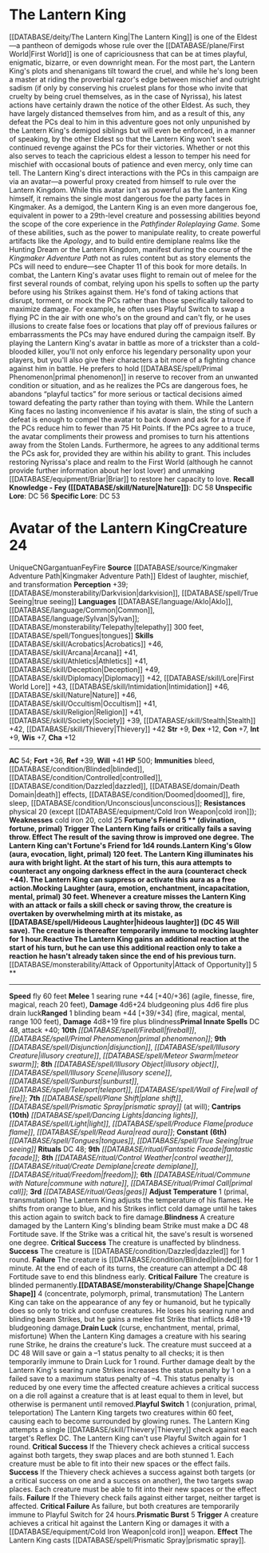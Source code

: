 ﻿---
ac: '26'
alignment: NE
all_resistance: null
burrow_speed: null
charisma: '+3'
climb_speed: '20'
constitution: '+4'
creature_ability:
- Prickly Defense
- Rolling Assault
- Sneak Attack
creature_family: null
description: "Avareks delight in tormenting ship's crews and causing shipwrecks off\
  \ the coasts of Garund and the Inner Sea. Bipedal, aquatic fey covered in long,\
  \ urchin-like spines, avareks stand 2 feet tall\u2014or 3 feet tall if measured\
  \ to the tips of their spines\u2014and weigh fewer than 30 pounds.<br/><br/> Avareks\
  \ rely on subtlety and subterfuge to indulge their destructive whims, using magic\
  \ to sabotage ships and cloud the minds of crew members and passengers. Patient\
  \ and cunning, avareks lurk beneath or within a targeted vessel for weeks, building\
  \ conflict and mistrust. Soon, shipmates accuse one another of theft and treachery;\
  \ superstitious crew members might believe their ship is haunted. Eventually, the\
  \ crew becomes too frightened or mistrustful to save their ship from the avareks'\
  \ sabotage.<br/><br/> Avareks take pride in their sunken trophies, claiming the\
  \ wrecks of ships they've destroyed as their homes and gorging on the bloated, water-logged\
  \ corpses of the crew and passengers.<br/><br/><b><u>Recall Knowledge - Fey</u>\
  \ ( [[DATABASE/skill/Nature|Nature]] )</b>: DC 26<br/><b><u>Unspecific Lore</u></b>:\
  \ DC 24<br/><b><u>Specific Lore</u></b>: DC 21"
dexterity: '+5'
element: null
fly_speed: null
fortitude: '+16'
hardness: null
hp: '150'
id: '998'
immunity: null
intelligence: '+3'
land_speed: '20'
language:
- '[[DATABASE/language/Aquan|Aquan]]'
- '[[DATABASE/language/Common|Common]]'
- '[[DATABASE/language/Undercommon|Undercommon]] ; [[DATABASE/spell/Speak with Animals|speak
  with animals]]'
level: '8'
max_speed: '50'
name: Avarek
perception: '+16'
rarity: Uncommon
reflex: '+19'
resistance: null
rus_type_level: null
school: null
sense:
- '[[DATABASE/monsterability/Darkvision|darkvision]]'
size: Small
skill:
- '[[DATABASE/skill/Acrobatics|Acrobatics]] +17'
- '[[DATABASE/skill/Athletics|Athletics]] +14'
- '[[DATABASE/skill/Deception|Deception]] +17'
- '[[DATABASE/skill/Nature|Nature]] +16'
- '[[DATABASE/skill/Lore|SailingLore]] +15'
- '[[DATABASE/skill/Stealth|Stealth]] +19'
- '[[DATABASE/skill/Survival|Survival]] +16'
- '[[DATABASE/skill/Thievery|Thievery]] +19'
source: '[[DATABASE/source/Pathfinder 159. All or Nothing|Pathfinder #159: All or
  Nothing]]'
speed:
- 20 feet
- climb 20 feet
- swim 50 feet
spell:
- '[[DATABASE/spell/Confusion|Confusion]]'
- '[[DATABASE/spell/Grease|Grease]]'
- '[[DATABASE/spell/Gust of Wind|Gust of Wind]]'
- '[[DATABASE/spell/Hydraulic Push|Hydraulic Push]]'
- '[[DATABASE/spell/Hydraulic Torrent|Hydraulic Torrent]]'
- '[[DATABASE/spell/Invisibility|Invisibility]]'
- '[[DATABASE/spell/Prestidigitation|Prestidigitation]]'
- '[[DATABASE/spell/Shatter|Shatter]]'
- '[[DATABASE/spell/Speak with Animals|Speak with Animals]]'
- '[[DATABASE/spell/Suggestion|Suggestion]]'
- '[[DATABASE/spell/Ventriloquism|Ventriloquism]]'
strength: '+2'
strength_req: '2'
strongest_save:
- Reflex
swim_speed: '50'
trait:
- '[[DATABASE/trait/Amphibious|Amphibious]]'
- '[[DATABASE/trait/Fey|Fey]]'
- '[[DATABASE/trait/Uncommon|Uncommon]]'
type: Creature
vision: Darkvision
weakest_save:
- Fortitude
- Will
weakness:
- cold iron 8
will: '+16'
wisdom: '+4'

---
# The Lantern King

[[DATABASE/deity/The Lantern King|The Lantern King]] is one of the Eldest—a pantheon of demigods whose rule over the [[DATABASE/plane/First World|First World]] is one of capriciousness that can be at times playful, enigmatic, bizarre, or even downright mean. For the most part, the Lantern King's plots and shenanigans tilt toward the cruel, and while he's long been a master at riding the proverbial razor's edge between mischief and outright sadism (if only by conserving his cruelest plans for those who invite that cruelty by being cruel themselves, as in the case of Nyrissa), his latest actions have certainly drawn the notice of the other Eldest. As such, they have largely distanced themselves from him, and as a result of this, any defeat the PCs deal to him in this adventure goes not only unpunished by the Lantern King's demigod siblings but will even be enforced, in a manner of speaking, by the other Eldest so that the Lantern King won't seek continued revenge against the PCs for their victories. Whether or not this also serves to teach the capricious eldest a lesson to temper his need for mischief with occasional bouts of patience and even mercy, only time can tell.
 The Lantern King's direct interactions with the PCs in this campaign are via an avatar—a powerful proxy created from himself to rule over the Lantern Kingdom. While this avatar isn't as powerful as the Lantern King himself, it remains the single most dangerous foe the party faces in Kingmaker. As a demigod, the Lantern King is an even more dangerous foe, equivalent in power to a 29th-level creature and possessing abilities beyond the scope of the core experience in the _Pathfinder Roleplaying Game_. Some of these abilities, such as the power to manipulate reality, to create powerful artifacts like the _Apology_, and to build entire demiplane realms like the Hunting Dream or the Lantern Kingdom, manifest during the course of the _Kingmaker Adventure Path_ not as rules content but as story elements the PCs will need to endure—see Chapter 11 of this book for more details.
 In combat, the Lantern King's avatar uses flight to remain out of melee for the first several rounds of combat, relying upon his spells to soften up the party before using his Strikes against them. He's fond of taking actions that disrupt, torment, or mock the PCs rather than those specifically tailored to maximize damage. For example, he often uses Playful Switch to swap a flying PC in the air with one who's on the ground and can't fly, or he uses illusions to create false foes or locations that play off of previous failures or embarrassments the PCs may have endured during the campaign itself. By playing the Lantern King's avatar in battle as more of a trickster than a cold-blooded killer, you'll not only enforce his legendary personality upon your players, but you'll also give their characters a bit more of a fighting chance against him in battle. He prefers to hold [[DATABASE/spell/Primal Phenomenon|primal phenomenon]] in reserve to recover from an unwanted condition or situation, and as he realizes the PCs are dangerous foes, he abandons “playful tactics” for more serious or tactical decisions aimed toward defeating the party rather than toying with them.
 While the Lantern King faces no lasting inconvenience if his avatar is slain, the sting of such a defeat is enough to compel the avatar to back down and ask for a truce if the PCs reduce him to fewer than 75 Hit Points. If the PCs agree to a truce, the avatar compliments their prowess and promises to turn his attentions away from the Stolen Lands. Furthermore, he agrees to any additional terms the PCs ask for, provided they are within his ability to grant. This includes restoring Nyrissa's place and realm to the First World (although he cannot provide further information about her lost lover) and unmaking [[DATABASE/equipment/Briar|Briar]] to restore her capacity to love.
**Recall Knowledge - Fey ([[DATABASE/skill/Nature|Nature]])**: DC 58
**Unspecific Lore**: DC 56
**Specific Lore**: DC 53

# Avatar of the Lantern King<span class="item-type">Creature 24</span>

<span class="trait-unique item-trait">Unique</span><span class="trait-alignment item-trait">CN</span><span class="trait-size item-trait">Gargantuan</span><span class="item-trait">Fey</span><span class="item-trait">Fire</span>
**Source** [[DATABASE/source/Kingmaker Adventure Path|Kingmaker Adventure Path]]
Eldest of laughter, mischief, and transformation
**Perception** +39; [[DATABASE/monsterability/Darkvision|darkvision]], [[DATABASE/spell/True Seeing|true seeing]]
**Languages** [[DATABASE/language/Aklo|Aklo]], [[DATABASE/language/Common|Common]], [[DATABASE/language/Sylvan|Sylvan]]; [[DATABASE/monsterability/Telepathy|telepathy]] 300 feet, [[DATABASE/spell/Tongues|tongues]]
**Skills** [[DATABASE/skill/Acrobatics|Acrobatics]] +46, [[DATABASE/skill/Arcana|Arcana]] +41, [[DATABASE/skill/Athletics|Athletics]] +41, [[DATABASE/skill/Deception|Deception]] +49, [[DATABASE/skill/Diplomacy|Diplomacy]] +42, [[DATABASE/skill/Lore|First World Lore]] +43, [[DATABASE/skill/Intimidation|Intimidation]] +46, [[DATABASE/skill/Nature|Nature]] +46, [[DATABASE/skill/Occultism|Occultism]] +41, [[DATABASE/skill/Religion|Religion]] +41, [[DATABASE/skill/Society|Society]] +39, [[DATABASE/skill/Stealth|Stealth]] +42, [[DATABASE/skill/Thievery|Thievery]] +42
**Str** +9, **Dex** +12, **Con** +7, **Int** +9, **Wis** +7, **Cha** +12

---
**AC** 54; **Fort** +36, **Ref** +39, **Will** +41
**HP** 500; **Immunities** bleed, [[DATABASE/condition/Blinded|blinded]], [[DATABASE/condition/Controlled|controlled]], [[DATABASE/condition/Dazzled|dazzled]], [[DATABASE/domain/Death Domain|death]] effects, [[DATABASE/condition/Doomed|doomed]], fire, sleep, [[DATABASE/condition/Unconscious|unconscious]]; **Resistances** physical 20 (except [[DATABASE/equipment/Cold Iron Weapon|cold iron]]); **Weaknesses** cold iron 20, cold 25
<span class="in-box-ability">**Fortune's Friend <span class="action-icon">5</span> ** (divination, fortune, primal) **Trigger** The Lantern King fails or critically fails a saving throw. **Effect** The result of the saving throw is improved one degree. The Lantern King can't Fortune's Friend for 1d4 rounds.</span><span class="in-box-ability">**Lantern King's Glow** (aura, evocation, light, primal) 120 feet. The Lantern King illuminates his aura with bright light. At the start of his turn, this aura attempts to counteract any ongoing darkness effect in the aura (counteract check +44). The Lantern King can suppress or activate this aura as a free action.</span><span class="in-box-ability">**Mocking Laughter** (aura, emotion, enchantment, incapacitation, mental, primal) 30 feet. Whenever a creature misses the Lantern King with an attack or fails a skill check or saving throw, the creature is overtaken by overwhelming mirth at its mistake, as [[DATABASE/spell/Hideous Laughter|hideous laughter]] (DC 45 Will save). The creature is thereafter temporarily immune to mocking laughter for 1 hour.</span><span class="in-box-ability">**Reactive** The Lantern King gains an additional reaction at the start of his turn, but he can use this additional reaction only to take a reaction he hasn't already taken since the end of his previous turn.</span><span class="in-box-ability">**[[DATABASE/monsterability/Attack of Opportunity|Attack of Opportunity]] <span class="action-icon">5</span> ** </span>

---
**Speed** fly 60 feet
<span class="in-box-ability">**Melee** <span class="action-icon">1</span> searing rune +44 [+40/+36] (agile, finesse, fire, magical, reach 20 feet), **Damage** 4d6+24 bludgeoning plus 4d6 fire plus drain luck</span><span class="in-box-ability">**Ranged** <span class="action-icon">1</span> blinding beam +44 [+39/+34] (fire, magical, mental, range 100 feet), **Damage** 4d8+19 fire plus blindness</span>**Primal Innate Spells** DC 48, attack +40; **10th** _[[DATABASE/spell/Fireball|fireball]]_, _[[DATABASE/spell/Primal Phenomenon|primal phenomenon]]_; **9th** _[[DATABASE/spell/Disjunction|disjunction]]_, _[[DATABASE/spell/Illusory Creature|illusory creature]]_, _[[DATABASE/spell/Meteor Swarm|meteor swarm]]_; **8th** _[[DATABASE/spell/Illusory Object|illusory object]]_, _[[DATABASE/spell/Illusory Scene|illusory scene]]_, _[[DATABASE/spell/Sunburst|sunburst]]_, _[[DATABASE/spell/Teleport|teleport]]_, _[[DATABASE/spell/Wall of Fire|wall of fire]]_; **7th** _[[DATABASE/spell/Plane Shift|plane shift]]_, _[[DATABASE/spell/Prismatic Spray|prismatic spray]]_ (at will); **Cantrips** **(10th)** _[[DATABASE/spell/Dancing Lights|dancing lights]]_, _[[DATABASE/spell/Light|light]]_, _[[DATABASE/spell/Produce Flame|produce flame]]_, _[[DATABASE/spell/Read Aura|read aura]]_; **Constant** **(6th)** _[[DATABASE/spell/Tongues|tongues]]_, _[[DATABASE/spell/True Seeing|true seeing]]_
**Rituals** DC 48; **9th** _[[DATABASE/ritual/Fantastic Facade|fantastic facade]]_; **8th** _[[DATABASE/ritual/Control Weather|control weather]]_, _[[DATABASE/ritual/Create Demiplane|create demiplane]]_, _[[DATABASE/ritual/Freedom|freedom]]_; **6th** _[[DATABASE/ritual/Commune with Nature|commune with nature]]_, _[[DATABASE/ritual/Primal Call|primal call]]_; **3rd** _[[DATABASE/ritual/Geas|geas]]_
<span class="in-box-ability">**Adjust Temperature** <span class="action-icon">1</span> (primal, transmutation) The Lantern King adjusts the temperature of his flames. He shifts from orange to blue, and his Strikes inflict cold damage until he takes this action again to switch back to fire damage.</span><span class="in-box-ability">**Blindness** A creature damaged by the Lantern King's blinding beam Strike must make a DC 48 Fortitude save. If the Strike was a critical hit, the save's result is worsened one degree. 
**Critical Success** The creature is unaffected by blindness. 
**Success** The creature is [[DATABASE/condition/Dazzled|dazzled]] for 1 round. 
**Failure** The creature is [[DATABASE/condition/Blinded|blinded]] for 1 minute. At the end of each of its turns, the creature can attempt a DC 48 Fortitude save to end this blindness early. 
**Critical Failure** The creature is blinded permanently.</span><span class="in-box-ability">**[[DATABASE/monsterability/Change Shape|Change Shape]]** <span class="action-icon">4</span> (concentrate, polymorph, primal, transmutation) The Lantern King can take on the appearance of any fey or humanoid, but he typically does so only to trick and confuse creatures. He loses his searing rune and blinding beam Strikes, but he gains a melee fist Strike that inflicts 4d8+19 bludgeoning damage.</span><span class="in-box-ability">**Drain Luck** (curse, enchantment, mental, primal, misfortune) When the Lantern King damages a creature with his searing rune Strike, he drains the creature's luck. The creature must succeed at a DC 48 Will save or gain a –1 status penalty to all checks; it is then temporarily immune to Drain Luck for 1 round. Further damage dealt by the Lantern King's searing rune Strikes increases the status penalty by 1 on a failed save to a maximum status penalty of –4. This status penalty is reduced by one every time the affected creature achieves a critical success on a die roll against a creature that is at least equal to them in level, but otherwise is permanent until removed.</span><span class="in-box-ability">**Playful Switch** <span class="action-icon">1</span> (conjuration, primal, teleportation) The Lantern King targets two creatures within 60 feet, causing each to become surrounded by glowing runes. The Lantern King attempts a single [[DATABASE/skill/Thievery|Thievery]] check against each target's Reflex DC. The Lantern King can't use Playful Switch again for 1 round. 
**Critical Success** If the Thievery check achieves a critical success against both targets, they swap places and are both stunned 1. Each creature must be able to fit into their new spaces or the effect fails. 
**Success** If the Thievery check achieves a success against both targets (or a critical success on one and a success on another), the two targets swap places. Each creature must be able to fit into their new spaces or the effect fails. 
**Failure** If the Thievery check fails against either target, neither target is affected. 
**Critical Failure** As failure, but both creatures are temporarily immune to Playful Switch for 24 hours.</span><span class="in-box-ability">**Prismatic Burst** <span class="action-icon">5</span> **Trigger** A creature achieves a critical hit against the Lantern King or damages it with a [[DATABASE/equipment/Cold Iron Weapon|cold iron]] weapon. **Effect** The Lantern King casts [[DATABASE/spell/Prismatic Spray|prismatic spray]].</span>